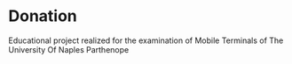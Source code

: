# Donation


Educational project realized for the examination of Mobile Terminals of The University Of Naples Parthenope
